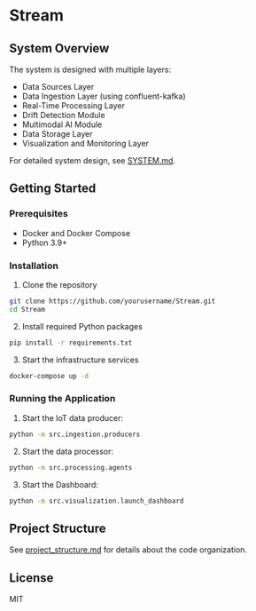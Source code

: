 
# Stream


## System Overview

The system is designed with multiple layers:
- Data Sources Layer
- Data Ingestion Layer (using confluent-kafka)
- Real-Time Processing Layer
- Drift Detection Module
- Multimodal AI Module
- Data Storage Layer
- Visualization and Monitoring Layer

For detailed system design, see [SYSTEM.md](./SYSTEM.md).

## Getting Started

### Prerequisites

- Docker and Docker Compose
- Python 3.9+

### Installation

1. Clone the repository
```bash
git clone https://github.com/yourusername/Stream.git
cd Stream
```

2. Install required Python packages
```bash
pip install -r requirements.txt
```

3. Start the infrastructure services
```bash
docker-compose up -d
```

### Running the Application

1. Start the IoT data producer:
```bash
python -m src.ingestion.producers
```

2. Start the data processor:
```bash
python -m src.processing.agents

```

3. Start the Dashboard:
```bash
python -m src.visualization.launch_dashboard
```

## Project Structure

See [project_structure.md](./project_structure.md) for details about the code organization.

## License

MIT

